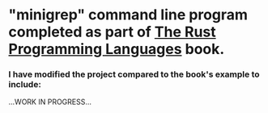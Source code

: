 # **"minigrep" command line program completed as part of <a href = "https://doc.rust-lang.org/book/ch12-00-an-io-project.html">The Rust Programming Languages</a> book.**

### I have modified the project compared to the book's example to include:
...WORK IN PROGRESS...